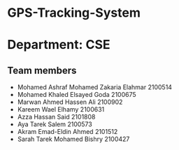 # GPS-Tracking-System

# Department: CSE

## Team members

- Mohamed Ashraf Mohamed Zakaria Elahmar  2100514
- Mohamed Khaled Elsayed Goda             2100675
- Marwan Ahmed Hassen Ali                 2100902
- Kareem Wael Elhamy                      2100631
- Azza Hassan Said                        2101808
- Aya Tarek Salem                         2100573
- Akram Emad-Eldin Ahmed                  2101512
- Sarah Tarek Mohamed Bishry              2100427
